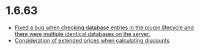# 1.6.63
- [Fixed a bug when checking database entries in the plugin lifecycle and there were multiple identical databases on the server.](https://github.com/moorl/MoorlFoundation/commit/1ba0c219)
- [Consideration of extended prices when calculating discounts](https://github.com/moorl/MoorlFoundation/commit/9e01c137)
